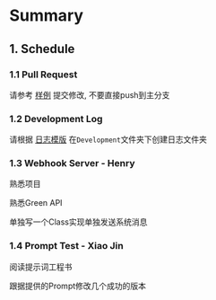 # Summary

## 1. Schedule
### 1.1 Pull Request

请参考 [样例](https://github.com/JeffreyYou/LineDemo/pull/1) 提交修改, 不要直接push到主分支

### 1.2 Development Log

请根据 [日志模版](https://github.com/JeffreyYou/LineDemo/blob/main/Development/template.md) 在`Development`文件夹下创建日志文件夹

### 1.3 Webhook Server - Henry

熟悉项目

熟悉Green API

单独写一个Class实现单独发送系统消息

### 1.4 Prompt Test - Xiao Jin

阅读提示词工程书

跟据提供的Prompt修改几个成功的版本

